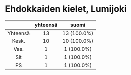 # Ehdokkaiden kielet, Lumijoki

| |yhteensä|suomi|
|:---:|:---:|:---:|
|Yhteensä|13|13 (100.0%)|
|Kesk.|10|10 (100.0%)|
|Vas.|1|1 (100.0%)|
|Sit|1|1 (100.0%)|
|PS|1|1 (100.0%)|

